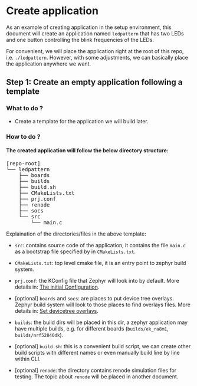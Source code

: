 # Create application

As an example of creating application in the setup environment, this document will create an application named `ledpattern` that has two LEDs and one button controlling the blink frequencies of the LEDs.

For convenient, we will place the application right at the root of this repo, i.e. `./ledpattern`. However, with some adjustments, we can basically place the application anywhere we want.

## Step 1: Create an empty application following a template

### What to do ?

-   Create a template for the application we will build later.

### How to do ?

#### The created application will follow the below directory structure:

<pre>
[repo-root]
└── ledpattern
    ├── boards
    ├── builds
    ├── build.sh
    ├── CMakeLists.txt
    ├── prj.conf
    ├── renode
    ├── socs
    └── src
        └── main.c
</pre>

Explaination of the directories/files in the above template:
- `src`: contains source code of the application, it contains the file `main.c` as a bootstrap file specified by in `CMakeLists.txt`.

- `CMakeLists.txt`: top level cmake file, it is an entry point to zephyr build system.

- `prj.conf`: the KConfig file that Zephyr will look into by default. More details in: [The initial Configuration](https://docs.zephyrproject.org/latest/build/kconfig/setting.html#initial-conf).

-   [optional] `boards` and `socs`: are places to put device tree overlays. Zephyr build system will look to those places to find overlays files. More details in: [Set devicetree overlays](https://docs.zephyrproject.org/latest/build/dts/howtos.html#set-devicetree-overlays).

- `builds`: the build dirs will be placed in this dir, a zephyr application may have multiple builds, e.g. for different boards (`builds/ek_ra8m1`, `builds/nrf52840dk`).

- [optional] `build.sh`: this is a convenient build script, we can create other build scripts with different names or even manually build line by line within CLI.

- [optional] `renode`: the directory contains renode simulation files for testing. The topic about `renode` will be placed in another document.
